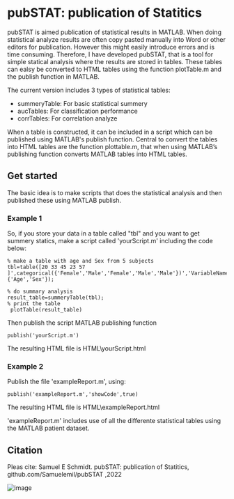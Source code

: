 # pubSTAT: publication of Statitics
pubSTAT is aimed publication of statistical results in MATLAB. When doing statistical analyze results are often copy pasted manually into Word or other editors for publication. However this might easily introduce errors and is time consuming. Therefore, I have developed pubSTAT, that is a tool for simple statical analysis where the results are stored in tables. These tables can ealsy be converted to HTML tables using the function plotTable.m and the publish function in MATLAB.

The current version includes 3 types of statistical tables:
 * summeryTable: For basic statistical summery 
 * aucTables: For classification performance 
 * corrTables: For correlation  analyze 
 
When a table is constructed, it can be included in a script which can be published using MATLAB's publish function. Central to convert the tables into HTML tables are the function plottable.m, that when using MATLAB’s publishing function converts MATLAB tables into HTML tables.

## Get started 
The basic idea is to make scripts that does the statistical analysis and then published these using MATLAB publish.
### Example 1
So, if you store your data in a table called "tbl" and you want to get summery statics, make a script called 'yourScript.m' including the code below:
```
% make a table with age and Sex from 5 subjects
tbl=table([20 33 45 23 57 ]',categorical({'Female','Male','Female','Male','Male'})','VariableNames',{'Age','Sex'});

% do summary analysis  
result_table=summeryTable(tbl);
% print the table
 plotTable(result_table)
```

Then publish the script MATLAB publishing function  
```
publish('yourScript.m')
```
The resulting HTML file is HTML\yourScript.html

### Example 2
Publish the file 'exampleReport.m', using:
```
publish('exampleReport.m','showCode',true)
```
The resulting HTML file is HTML\exampleReport.html

'exampleReport.m' includes use of all the differente statistical tables using the MATLAB patient dataset.


## Citation

Pleas cite:  Samuel E Schmidt. pubSTAT: publication of Statitics, github.com/Samuelemil/pubSTAT ,2022 


![image](https://user-images.githubusercontent.com/14206853/206318233-2e121f3c-29f8-4735-a2b3-751fbab92dcb.png)







